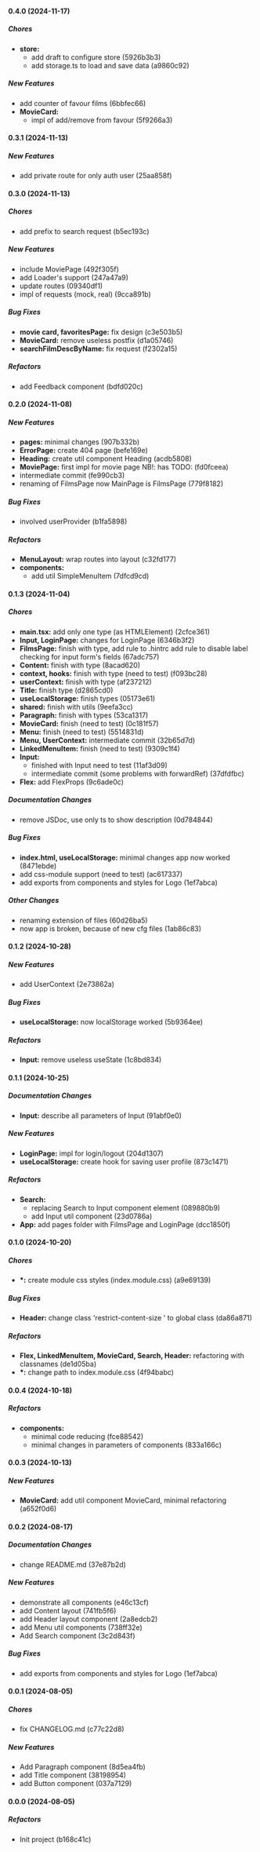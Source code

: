 #### 0.4.0 (2024-11-17)

##### Chores

- **store:**
  - add draft to configure store (5926b3b3)
  - add storage.ts to load and save data (a9860c92)

##### New Features

- add counter of favour films (6bbfec66)
- **MovieCard:**
  - impl of add/remove from favour (5f9266a3)

#### 0.3.1 (2024-11-13)

##### New Features

- add private route for only auth user (25aa858f)

#### 0.3.0 (2024-11-13)

##### Chores

- add prefix to search request (b5ec193c)

##### New Features

- include MoviePage (492f305f)
- add Loader's support (247a47a9)
- update routes (09340df1)
- impl of requests (mock, real) (9cca891b)

##### Bug Fixes

- **movie card, favoritesPage:** fix design (c3e503b5)
- **MovieCard:** remove useless postfix (d1a05746)
- **searchFilmDescByName:** fix request (f2302a15)

##### Refactors

- add Feedback component (bdfd020c)

#### 0.2.0 (2024-11-08)

##### New Features

- **pages:** minimal changes (907b332b)
- **ErrorPage:** create 404 page (befe169e)
- **Heading:** create util component Heading (acdb5808)
- **MoviePage:** first impl for movie page NB!: has TODO: (fd0fceea)
- intermediate commit (fe990cb3)
- renaming of FilmsPage now MainPage is FilmsPage (779f8182)

##### Bug Fixes

- involved userProvider (b1fa5898)

##### Refactors

- **MenuLayout:** wrap routes into layout (c32fd177)
- **components:**
  - add util SimpleMenuItem (7dfcd9cd)

#### 0.1.3 (2024-11-04)

##### Chores

- **main.tsx:** add only one type (as HTMLElement) (2cfce361)
- **Input, LoginPage:** changes for LoginPage (6346b3f2)
- **FilmsPage:** finish with type, add rule to .hintrc add rule to disable label checking for input form's fields (67adc757)
- **Content:** finish with type (8acad620)
- **context, hooks:** finish with type (need to test) (f093bc28)
- **userContext:** finish with type (af237212)
- **Title:** finish type (d2865cd0)
- **useLocalStorage:** finish types (05173e61)
- **shared:** finish with utils (9eefa3cc)
- **Paragraph:** finish with types (53ca1317)
- **MovieCard:** finish (need to test) (0c181f57)
- **Menu:** finish (need to test) (5514831d)
- **Menu, UserContext:** intermediate commit (32b65d7d)
- **LinkedMenuItem:** finish (need to test) (9309c1f4)
- **Input:**
  - finished with Input need to test (11af3d09)
  - intermediate commit (some problems with forwardRef) (37dfdfbc)
- **Flex:** add FlexProps (9c6ade0c)

##### Documentation Changes

- remove JSDoc, use only ts to show description (0d784844)

##### Bug Fixes

- **index.html, useLocalStorage:** minimal changes app now worked (8471ebde)
- add css-module support (need to test) (ac617337)
- add exports from components and styles for Logo (1ef7abca)

##### Other Changes

- renaming extension of files (60d26ba5)
- now app is broken, because of new cfg files (1ab86c83)

#### 0.1.2 (2024-10-28)

##### New Features

- add UserContext (2e73862a)

##### Bug Fixes

- **useLocalStorage:** now localStorage worked (5b9364ee)

##### Refactors

- **Input:** remove useless useState (1c8bd834)

#### 0.1.1 (2024-10-25)

##### Documentation Changes

- **Input:** describe all parameters of Input (91abf0e0)

##### New Features

- **LoginPage:** impl for login/logout (204d1307)
- **useLocalStorage:** create hook for saving user profile (873c1471)

##### Refactors

- **Search:**
  - replacing Search to Input component element (089880b9)
  - add Input util component (23d0786a)
- **App:** add pages folder with FilmsPage and LoginPage (dcc1850f)

#### 0.1.0 (2024-10-20)

##### Chores

- **\*:** create module css styles (index.module.css) (a9e69139)

##### Bug Fixes

- **Header:** change class 'restrict-content-size ' to global class (da86a871)

##### Refactors

- **Flex, LinkedMenuItem, MovieCard, Search, Header:** refactoring with classnames (de1d05ba)
- **\*:** change path to index.module.css (4f94babc)

#### 0.0.4 (2024-10-18)

##### Refactors

- **components:**
  - minimal code reducing (fce88542)
  - minimal changes in parameters of components (833a166c)

#### 0.0.3 (2024-10-13)

##### New Features

- **MovieCard:** add util component MovieCard, minimal refactoring (a652f0d6)

#### 0.0.2 (2024-08-17)

##### Documentation Changes

- change README.md (37e87b2d)

##### New Features

- demonstrate all components (e46c13cf)
- add Content layout (741fb5f6)
- add Header layout component (2a8edcb2)
- add Menu util components (738ff32e)
- Add Search component (3c2d843f)

##### Bug Fixes

- add exports from components and styles for Logo (1ef7abca)

#### 0.0.1 (2024-08-05)

##### Chores

- fix CHANGELOG.md (c77c22d8)

##### New Features

- Add Paragraph component (8d5ea4fb)
- add Title component (38198954)
- add Button component (037a7129)

#### 0.0.0 (2024-08-05)

##### Refactors

- Init project (b168c41c)
